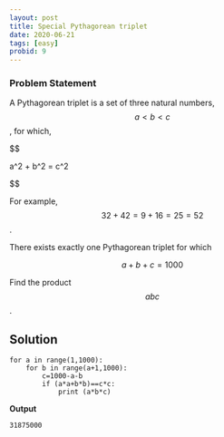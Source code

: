 ```yaml
---
layout: post
title: Special Pythagorean triplet
date: 2020-06-21
tags: [easy]
probid: 9
---
```


### Problem Statement

A Pythagorean triplet is a set of three natural numbers, $$a < b < c$$, for which,

$$

a^2 + b^2 = c^2

$$

For example, $$32 + 42 = 9 + 16 = 25 = 52$$.

There exists exactly one Pythagorean triplet for which 

$$
a+b+c=1000
$$

Find the product $$abc$$.

## Solution

```
for a in range(1,1000):
    for b in range(a+1,1000):
        c=1000-a-b
        if (a*a+b*b)==c*c:
            print (a*b*c) 
```

**Output**

```
31875000
```
